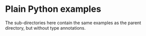 # Plain Python examples

The sub-directories here contain the same examples as the parent directory, but without type annotations.
